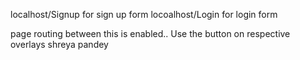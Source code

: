 localhost/Signup for sign up form
locoalhost/Login for login form

page routing between this is enabled.. Use the button on respective overlays
shreya pandey